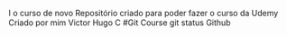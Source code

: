 I o curso de novo
Repositório criado para poder fazer o curso da Udemy
Criado por mim 
Victor Hugo
C
#Git Course
git status
Github

